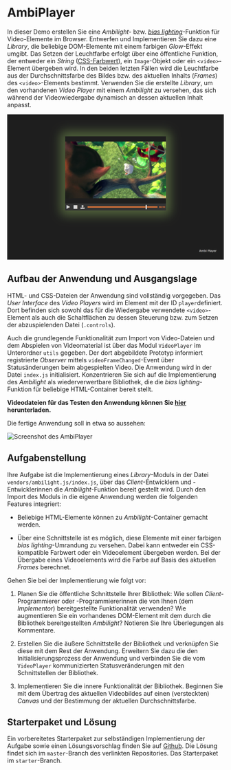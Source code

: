 <a class="github-button button" href="https://github.com/Multimedia-Engineering-Regensburg-Demos/MME-AmbiPlayer"></a> 
# AmbiPlayer

In dieser Demo erstellen Sie eine *Ambilight*- bzw. [*bias lighting*](https://en.wikipedia.org/wiki/Bias_lighting)-Funktion für Video-Elemente im Browser. Entwerfen und Implementieren Sie dazu eine *Library*, die beliebige DOM-Elemente mit einem farbigen *Glow*-Effekt umgibt. Das Setzen der Leuchtfarbe erfolgt über eine öffentliche Funktion, der entweder ein *String* ([CSS-Farbwert](https://developer.mozilla.org/en-US/docs/Web/CSS/color_value)), ein `Image`-Objekt oder ein `<video>`-Element übergeben wird. In den beiden letzten Fällen wird die Leuchtfarbe aus der Durchschnittsfarbe des Bildes bzw. des aktuellen Inhalts (*Frames*) des `<video>`-Elements bestimmt. Verwenden Sie die erstellte *Library*, um den vorhandenen *Video Player* mit einem *Ambilight* zu versehen, das sich während der Videowiedergabe dynamisch an dessen aktuellen Inhalt anpasst. 

![Screenshot des AmbiPlayer](img/ambi-player-complete.png)

## Aufbau der Anwendung und Ausgangslage

HTML- und CSS-Dateien der Anwendung sind vollständig vorgegeben. Das *User Interface* des *Video Players* wird im Element mit der ID `player`definiert. Dort befinden sich sowohl das für die Wiedergabe verwendete `<video>`-Element als auch die Schaltflächen zu dessen Steuerung bzw. zum Setzen der abzuspielenden Datei (`.controls`). 

Auch die grundlegende Funktionalität zum Import von Video-Dateien und dem Abspielen von Videomaterial ist über das Modul `VideoPlayer` im Unterordner `utils` gegeben. Der dort abgebildete Prototyp informiert registrierte *Observer* mittels `videoFrameChanged`-Event über Statusänderungen beim abgespielten Video.  Die Anwendung wird in der Datei `index.js` initialisiert. Konzentrieren Sie sich auf die Implementierung des *Ambilight* als wiederverwertbare Bibliothek, die die *bias lighting*-Funktion für beliebige HTML-Container bereit stellt.

**Videodateien für das Testen den Anwendung können Sie [hier](https://sample-videos.com/) herunterladen.**

Die fertige Anwendung soll in etwa so aussehen:

![Screenshot des AmbiPlayer](img/ambi-player-demo.gif)

## Aufgabenstellung

Ihre Aufgabe ist die Implementierung eines *Library*-Moduls in der Datei `vendors/ambilight.js/index.js`, über das *Client*-Entwicklern und -Entwicklerinnen die *Ambilight*-Funktion bereit gestellt wird. Durch den Import des Moduls in die eigene Anwendung werden die folgenden Features integriert:

- Beliebige HTML-Elemente können zu *Ambilight*-Container gemacht werden. 

- Über eine Schnittstelle ist es möglich, diese Elemente mit einer farbigen *bias lighting*-Umrandung zu versehen. Dabei kann entweder ein CSS-kompatible Farbwert oder ein Videoelement übergeben werden. Bei der Übergabe eines Videoelements wird die Farbe auf Basis des aktuellen *Frames* berechnet.

Gehen Sie bei der Implementierung wie folgt vor:


1. Planen Sie die öffentliche Schnittstelle Ihrer Bibliothek: Wie sollen *Client*-Programmierer oder -Programmiererinnen die von Ihnen (dem *Implementor*) bereitgestellte Funktionalität verwenden? Wie augmentieren Sie ein vorhandenes DOM-Element mit dem durch die Bibliothek bereitgestellten *Ambilight*? Notieren Sie Ihre Überlegungen als Kommentare.

2. Erstellen Sie die äußere Schnittstelle der  Bibliothek und verknüpfen Sie diese mit dem Rest der Anwendung. Erweitern Sie dazu die den Initialisierungsprozess der Anwendung und verbinden Sie die vom `VideoPlayer` kommunizierten Statusveränderungen mit den Schnittstellen der Bibliothek.

3. Implementieren Sie die innere Funktionalität der Bibliothek. Beginnen Sie mit dem Übertrag des aktuellen Videobildes auf einen (versteckten) *Canvas* und der Bestimmung der aktuellen Durchschnittsfarbe.

## Starterpaket und Lösung

Ein vorbereitetes Starterpaket zur selbständigen Implementierung der Aufgabe sowie einen Lösungsvorschlag finden Sie auf [Github](https://github.com/Multimedia-Engineering-Regensburg-Demos/MME-AmbiPlayer). Die Lösung findet sich im `master`-Branch des verlinkten Repositories. Das Starterpaket im `starter`-Branch.